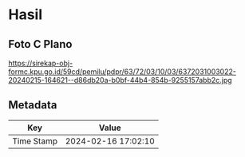 # Hasil

## Foto C Plano

https://sirekap-obj-formc.kpu.go.id/59cd/pemilu/pdpr/63/72/03/10/03/6372031003022-20240215-164621--d86db20a-b0bf-44b4-854b-9255157abb2c.jpg


## Metadata

| Key        | Value               |
| ---------- | ------------------- |
| Time Stamp | 2024-02-16 17:02:10 |



